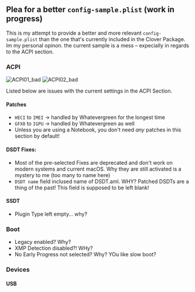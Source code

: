 ## Plea for a better `config-sample.plist` (work in progress)

This is my attempt to provide a better and more relevant `config-sample.plist` than the one that's currently included in the Clover Package. Im my personal opinon. the current sample is a mess – expecially in regards to the ACPI section.

### ACPI
![ACPI01_bad](https://user-images.githubusercontent.com/76865553/173228912-69daf7b3-b1ef-4e4d-97da-be3a28bd55f5.png)
![ACPI02_bad](https://user-images.githubusercontent.com/76865553/173228922-1c47e00a-ffc8-4e4e-af6b-77360c4e3658.png)

Listed below are issues with the current settings in the ACPI Section.

#### Patches
- `HECI` to `IMEI` &rarr; handled by Whatevergreen for the longest time
- `GFX0` to `IGPU` &rarr; handled by Whatevergreen as well
- Unless you are using a Notebook, you don't need *any* patches in this section by default!

#### DSDT Fixes:
- Most of the pre-selected Fixes are deprecated and don't work on modern systems and current macOS. Why they are still activated is a mystery to me (too many to name here)
- `DSDT name` field inclused name of DSDT.aml. WHY? Patched DSDTs are a thing of the past! This field is supposed to be left blank!

#### SSDT
- Plugin Type left empty… why?

### Boot
- Legacy enabled? Why?
- XMP Detection disabled?! WHy?
- No Early Progress not selected? Why? YOu like slow boot?

### Devices
#### USB
